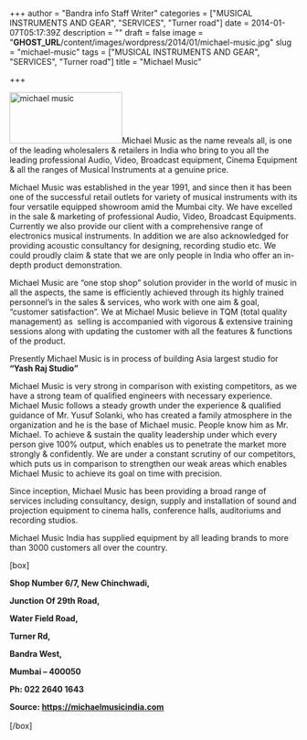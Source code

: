 +++
author = "Bandra info Staff Writer"
categories = ["MUSICAL INSTRUMENTS AND GEAR", "SERVICES", "Turner road"]
date = 2014-01-07T05:17:39Z
description = ""
draft = false
image = "__GHOST_URL__/content/images/wordpress/2014/01/michael-music.jpg"
slug = "michael-music"
tags = ["MUSICAL INSTRUMENTS AND GEAR", "SERVICES", "Turner road"]
title = "Michael Music"

+++


<p><a href="https://i0.wp.com/bandra.info/wp-content/uploads/2014/01/michael-music.jpg?ssl=1"><img loading="lazy" class="size-full wp-image-5361 alignright" alt="michael music" src="https://i0.wp.com/bandra.info/wp-content/uploads/2014/01/michael-music.jpg?resize=197%2C90&#038;ssl=1" width="197" height="90" data-recalc-dims="1" /></a>Michael Music as the name reveals all, is one of the leading wholesalers &amp; retailers in India who bring to you all the leading professional Audio, Video, Broadcast equipment, Cinema Equipment &amp; all the ranges of Musical Instruments at a genuine price.</p>
<p>Michael Music was established in the year 1991, and since then it has been one of the successful retail outlets for variety of musical instruments with its four versatile equipped showroom amid the Mumbai city. We have excelled in the sale &amp; marketing of professional Audio, Video, Broadcast Equipments. Currently we also provide our client with a comprehensive range of electronics musical instruments. In addition we are also acknowledged for providing acoustic consultancy for designing, recording studio etc. We could proudly claim &amp; state that we are only people in India who offer an in-depth product demonstration.</p>
<p>Michael Music are “one stop shop” solution provider in the world of music in all the aspects, the same is efficiently achieved through its highly trained personnel&#8217;s in the sales &amp; services, who work with one aim &amp; goal, “customer satisfaction”. We at Michael Music believe in TQM (total quality management) as  selling is accompanied with vigorous &amp; extensive training sessions along with updating the customer with all the features &amp; functions of the product.</p>
<p>Presently Michael Music is in process of building Asia largest studio for <b>“Yash Raj Studio” </b></p>
<p>Michael Music is very strong in comparison with existing competitors, as we have a strong team of qualified engineers with necessary experience. Michael Music follows a steady growth under the experience &amp; qualified guidance of Mr. Yusuf Solanki, who has created a family atmosphere in the organization and he is the base of Michael music. People know him as Mr. Michael. To achieve &amp; sustain the quality leadership under which every person give 100% output, which enables us to penetrate the market more strongly &amp; confidently. We are under a constant scrutiny of our competitors, which puts us in comparison to strengthen our weak areas which enables Michael Music to achieve its goal on time with precision.</p>
<p>Since inception, Michael Music has been providing a broad range of services including consultancy, design, supply and installation of sound and projection equipment to cinema halls, conference halls, auditoriums and recording studios.</p>
<p>Michael Music India has supplied equipment by all leading brands to more than 3000 customers all over the country.</p>
<p>[box]</p>
<p><strong>Shop Number 6/7, New Chinchwadi,</strong></p>
<p><strong>Junction Of 29th Road,</strong></p>
<p><strong>Water Field Road,</strong></p>
<p><strong>Turner Rd,</strong></p>
<p><strong>Bandra West,</strong></p>
<p><strong>Mumbai &#8211; 400050</strong></p>
<p><strong>Ph: 022 2640 1643</strong></p>
<p><strong>Source: <a href="https://michaelmusicindia.com">https://michaelmusicindia.com</a></strong></p>
<p><span style="line-height: 1.5em;">[/box] </span></p>
<p>&nbsp;</p>
<p>&nbsp;</p>



